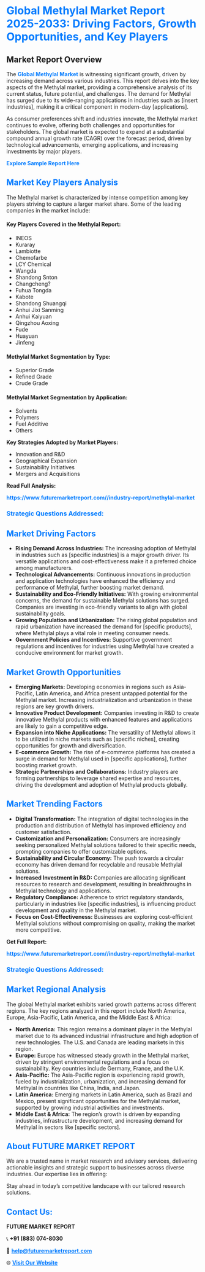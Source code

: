 <h1 style="color: #007BFF;">Global Methylal Market Report 2025-2033: Driving Factors, Growth Opportunities, and Key Players</h1>

<section id="overview">
<h2>Market Report Overview</h2>
<p>The <a href="https://www.futuremarketreport.com//industry-report/methylal-market" style="color: #007BFF; text-decoration: none;"><strong>Global Methylal Market</strong></a> is witnessing significant growth, driven by increasing demand across various industries. This report delves into the key aspects of the Methylal market, providing a comprehensive analysis of its current status, future potential, and challenges. The demand for Methylal has surged due to its wide-ranging applications in industries such as [insert industries], making it a critical component in modern-day [applications].</p>
<p>As consumer preferences shift and industries innovate, the Methylal market continues to evolve, offering both challenges and opportunities for stakeholders. The global market is expected to expand at a substantial compound annual growth rate (CAGR) over the forecast period, driven by technological advancements, emerging applications, and increasing investments by major players.</p>
</section>

<section id="overview">
<p><a href="https://www.futuremarketreport.com//request-sample/reportId=85782" style="color: #007BFF; text-decoration: none;"><strong>Explore Sample Report Here</strong></a></p>
</section>

<section id="key-players">
<h2 style="color: #007BFF;">Market Key Players Analysis</h2>
<p>The Methylal market is characterized by intense competition among key players striving to capture a larger market share. Some of the leading companies in the market include:</p>
<h4>Key Players Covered in the Methylal Report:</h4>
<ul><li>INEOS</li><li>Kuraray</li><li>Lambiotte</li><li>Chemofarbe</li><li>LCY Chemical</li><li>Wangda</li><li>Shandong Snton</li><li>Changcheng?</li><li>Fuhua Tongda</li><li>Kabote</li><li>Shandong Shuangqi</li><li>Anhui Jixi Sanming</li><li>Anhui Kaiyuan</li><li>Qingzhou Aoxing</li><li>Fude</li><li>Huayuan</li><li>Jinfeng</li></ul>
<h4>Methylal Market Segmentation by Type:</h4>
<ul><li>Superior Grade</li><li>Refined Grade</li><li>Crude Grade</li></ul>

<h4>Methylal Market Segmentation by Application:</h4>
<ul><li>Solvents</li><li>Polymers</li><li>Fuel Additive</li><li>Others</li></ul>
<p><strong>Key Strategies Adopted by Market Players:</strong></p>
<ul>
<li>Innovation and R&D</li>
<li>Geographical Expansion</li>
<li>Sustainability Initiatives</li>
<li>Mergers and Acquisitions</li>
</ul>
</section>

<section>
<p><strong>Read Full Analysis: </strong></p><a href="https://www.futuremarketreport.com//industry-report/methylal-market" style="color: #007BFF; text-decoration: none;"><strong>https://www.futuremarketreport.com//industry-report/methylal-market</strong></a>
<h3 style="color: #007BFF;">Strategic Questions Addressed:</h3>
</section>

<section id="driving-factors">
<h2 style="color: #007BFF;">Market Driving Factors</h2>
<ul>
<li><strong>Rising Demand Across Industries:</strong> The increasing adoption of Methylal in industries such as [specific industries] is a major growth driver. Its versatile applications and cost-effectiveness make it a preferred choice among manufacturers.</li>
<li><strong>Technological Advancements:</strong> Continuous innovations in production and application technologies have enhanced the efficiency and performance of Methylal, further boosting market demand.</li>
<li><strong>Sustainability and Eco-Friendly Initiatives:</strong> With growing environmental concerns, the demand for sustainable Methylal solutions has surged. Companies are investing in eco-friendly variants to align with global sustainability goals.</li>
<li><strong>Growing Population and Urbanization:</strong> The rising global population and rapid urbanization have increased the demand for [specific products], where Methylal plays a vital role in meeting consumer needs.</li>
<li><strong>Government Policies and Incentives:</strong> Supportive government regulations and incentives for industries using Methylal have created a conducive environment for market growth.</li>
</ul>
</section>

<section id="growth-opportunities">
<h2 style="color: #007BFF;">Market Growth Opportunities</h2>
<ul>
<li><strong>Emerging Markets:</strong> Developing economies in regions such as Asia-Pacific, Latin America, and Africa present untapped potential for the Methylal market. Increasing industrialization and urbanization in these regions are key growth drivers.</li>
<li><strong>Innovative Product Development:</strong> Companies investing in R&D to create innovative Methylal products with enhanced features and applications are likely to gain a competitive edge.</li>
<li><strong>Expansion into Niche Applications:</strong> The versatility of Methylal allows it to be utilized in niche markets such as [specific niches], creating opportunities for growth and diversification.</li>
<li><strong>E-commerce Growth:</strong> The rise of e-commerce platforms has created a surge in demand for Methylal used in [specific applications], further boosting market growth.</li>
<li><strong>Strategic Partnerships and Collaborations:</strong> Industry players are forming partnerships to leverage shared expertise and resources, driving the development and adoption of Methylal products globally.</li>
</ul>
</section>

<section id="trending-factors">
<h2 style="color: #007BFF;">Market Trending Factors</h2>
<ul>
<li><strong>Digital Transformation:</strong> The integration of digital technologies in the production and distribution of Methylal has improved efficiency and customer satisfaction.</li>
<li><strong>Customization and Personalization:</strong> Consumers are increasingly seeking personalized Methylal solutions tailored to their specific needs, prompting companies to offer customizable options.</li>
<li><strong>Sustainability and Circular Economy:</strong> The push towards a circular economy has driven demand for recyclable and reusable Methylal solutions.</li>
<li><strong>Increased Investment in R&D:</strong> Companies are allocating significant resources to research and development, resulting in breakthroughs in Methylal technology and applications.</li>
<li><strong>Regulatory Compliance:</strong> Adherence to strict regulatory standards, particularly in industries like [specific industries], is influencing product development and quality in the Methylal market.</li>
<li><strong>Focus on Cost-Effectiveness:</strong> Businesses are exploring cost-efficient Methylal solutions without compromising on quality, making the market more competitive.</li>
</ul>
</section>

<section>
<p><strong>Get Full Report: </strong></p><a href="https://www.futuremarketreport.com//industry-report/methylal-market" style="color: #007BFF; text-decoration: none;"><strong>https://www.futuremarketreport.com//industry-report/methylal-market</strong></a>
<h3 style="color: #007BFF;">Strategic Questions Addressed:</h3>
</section>


<section id="regional-analysis">
<h2 style="color: #007BFF;">Market Regional Analysis</h2>
<p>The global Methylal market exhibits varied growth patterns across different regions. The key regions analyzed in this report include North America, Europe, Asia-Pacific, Latin America, and the Middle East & Africa:</p>
<ul>
<li><strong>North America:</strong> This region remains a dominant player in the Methylal market due to its advanced industrial infrastructure and high adoption of new technologies. The U.S. and Canada are leading markets in this region.</li>
<li><strong>Europe:</strong> Europe has witnessed steady growth in the Methylal market, driven by stringent environmental regulations and a focus on sustainability. Key countries include Germany, France, and the U.K.</li>
<li><strong>Asia-Pacific:</strong> The Asia-Pacific region is experiencing rapid growth, fueled by industrialization, urbanization, and increasing demand for Methylal in countries like China, India, and Japan.</li>
<li><strong>Latin America:</strong> Emerging markets in Latin America, such as Brazil and Mexico, present significant opportunities for the Methylal market, supported by growing industrial activities and investments.</li>
<li><strong>Middle East & Africa:</strong> The region’s growth is driven by expanding industries, infrastructure development, and increasing demand for Methylal in sectors like [specific sectors].</li>
</ul>
</section>

<footer>
<h2 style="color: #007BFF;">About FUTURE MARKET REPORT</h2>
<p>We are a trusted name in market research and advisory services, delivering actionable insights and strategic support to businesses across diverse industries. Our expertise lies in offering:</p>

<p>Stay ahead in today’s competitive landscape with our tailored research solutions.</p>

<h2 style="color: #007BFF;">Contact Us:</h2>
<p><strong>FUTURE MARKET REPORT</strong></p>
<p>📞 <strong>+91 (883) 074-8030</strong></p>
<p>📧 <strong><a href="mailto:help@futuremarketreport.com" style="color: #007BFF;">help@futuremarketreport.com</a></strong></p>
<p>🌐 <strong><a href="https://www.futuremarketreport.com/" style="color: #007BFF;">Visit Our Website</a></strong></p>
</footer>